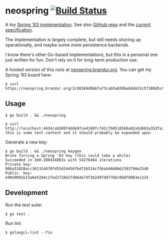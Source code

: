 # neospring [![Build Status](https://github.com/brandur/neospring/workflows/neospring%20CI/badge.svg)](https://github.com/brandur/neospring/actions)

A toy [Spring '83 implementation](https://www.robinsloan.com/lab/specifying-spring-83/). See also [GitHub repo](https://github.com/robinsloan/spring-83) and the [current specification](https://github.com/robinsloan/spring-83/blob/main/draft-20220629.md#key-format).

The implementation is largely complete, but still needs shoring up operationally, and maybe some more persistence backends.

I know there's other Go-based implementations, but this is a personal one just written for fun. Don't rely on it for long-term production use.

A hosted version of this runs at [neospring.brandur.org](https://neospring.brandur.org). You can get my Spring '83 board here:

    $ curl https://neospring.brandur.org/2c98169d0b6fa73cab5a830be8dde53c5f388d5c6f8e6f756b6b6dbcc83e1124

## Usage

    $ go build . && ./neospring

    $ curl http://localhost:4434/ab589f4dde9fce4180fcf42c7b05185b0a02a5d682e353fa39177995083e0583
    this is some test content and it should probably be expanded upon

Generate a new key:

    $ go build . && ./neospring keygen
    Brute forcing a Spring '83 key (this could take a while)
    Succeeded in 3m0.280434083s with 54276464 iterations
    Private key: 90ba51828ecc30132d4707d55d24456fbd726514cf56ab4668b62392798e2540
    Public  key: e90e9091b13a6e5194c1fed2728d1fdb6de7df362497d877b8c0b8f0883e1124

## Development

Run the test suite:

    $ go test .

Run lint:

    $ golangci-lint --fix
